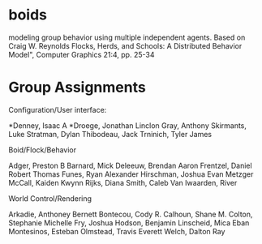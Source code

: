 # boids
modeling group behavior using multiple independent agents.  Based on Craig W.
Reynolds Flocks, Herds, and Schools: A Distributed Behavior Model",
Computer Graphics 21:4, pp. 25-34


# Group Assignments
Configuration/User interface:

*Denney, Isaac A
*Droege, Jonathan Linclon
Gray, Anthony
Skirmants, Luke
Stratman, Dylan
Thibodeau, Jack
Trninich, Tyler James

Boid/Flock/Behavior

Adger, Preston B
Barnard, Mick
Deleeuw, Brendan Aaron
Frentzel, Daniel Robert Thomas
Funes, Ryan Alexander
Hirschman, Joshua Evan Metzger
McCall, Kaiden Kwynn
Rijks, Diana
Smith, Caleb
Van Iwaarden, River

World Control/Rendering

Arkadie, Anthoney Bernett
Bontecou, Cody R.
Calhoun, Shane M.
Colton, Stephanie Michelle
Fry, Joshua
Hodson, Benjamin
Linscheid, Mica Eban
Montesinos, Esteban
Olmstead, Travis Everett
Welch, Dalton Ray
